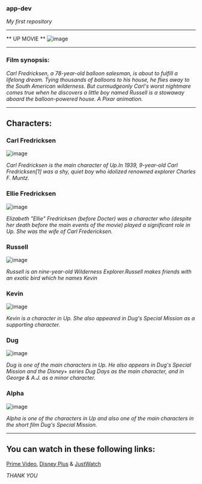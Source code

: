 
### app-dev
*My first repository*
************************

** UP MOVIE **
![image](https://github.com/Kweekkyy/app-dev/assets/74846575/30d141c0-e54d-47ab-9a95-8adfa163540b)

*************************
### Film synopsis:
*Carl Fredricksen, a 78-year-old balloon salesman, is about to fulfill a lifelong dream. Tying thousands of balloons to his house, he flies away to the South American wilderness. But curmudgeonly Carl's worst nightmare comes true when he discovers a little boy named Russell is a stowaway aboard the balloon-powered house. A Pixar animation.*

*************************
## Characters:

### Carl Fredricksen
![image](https://i.pinimg.com/originals/48/7e/47/487e47f67ce82a697a4b9a902cb01960.jpg)

*Carl Fredricksen is the main character of Up.In 1939, 9-year-old Carl Fredricksen[1] was a shy, quiet boy who idolized renowned explorer Charles F. Muntz.*

### Ellie Fredricksen
![image](https://i.pinimg.com/564x/4d/1d/d4/4d1dd4439ae6e267c5941681eb70be84.jpg)

*Elizabeth "Ellie" Fredricksen (before Docter) was a character who (despite her death before the main events of the movie) played a significant role in Up. She was the wife of Carl Fredericksen.*

### Russell 
![image](https://i.pinimg.com/236x/ec/ed/29/eced29fae5e976b4abae6623a103de01.jpg) 

*Russell is an nine-year-old Wilderness Explorer.Russell makes friends with an exotic bird which he names Kevin*

### Kevin
![image](https://i.pinimg.com/originals/cc/23/32/cc23323eb72ead518fef15849139edc4.png) 

*Kevin is a character in Up. She also appeared in Dug's Special Mission as a supporting character.*

### Dug
![image](https://i.pinimg.com/564x/d1/0e/96/d10e96559fd0d8711a1a136548f61903.jpg) 

*Dug is one of the main characters in Up. He also appears in Dug's Special Mission and the Disney+ series Dug Days as the main character, and in George & A.J. as a minor character.*


### Alpha
![image](https://i.pinimg.com/564x/f2/ff/c8/f2ffc80dd99747ef65a240b78f60ff04.jpg)

*Alpha is one of the characters in Up and also one of the main characters in the short film Dug's Special Mission.*

****************
## You can watch in these following links:
[Prime Video](https://www.primevideo.com/),
[Disney Plus](https://www.apps.disneyplus.com/) &
[JustWatch](https://www.justwatch.com/us/movie/up-2009)

*THANK YOU*

